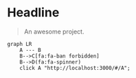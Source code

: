 # Headline

> An awesome project.

```mermaid
graph LR
    A --- B
    B-->C[fa:fa-ban forbidden]
    B-->D(fa:fa-spinner)
    click A "http://localhost:3000/#/A";
```
